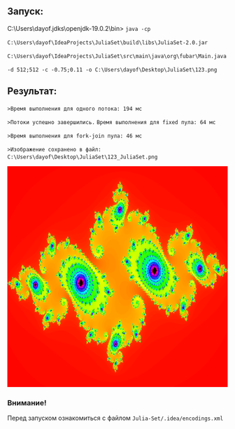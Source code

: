 ## Запуск:
C:\Users\dayof\.jdks\openjdk-19.0.2\bin>
`java -cp`

`C:\Users\dayof\IdeaProjects\JuliaSet\build\libs\JuliaSet-2.0.jar`

`C:\Users\dayof\IdeaProjects\JuliaSet\src\main\java\org\fubar\Main.java`

`-d 512;512 -c -0.75;0.11 -o C:\Users\dayof\Desktop\JuliaSet\123.png`

## Результат:
`>Время выполнения для одного потока: 194 мс`

`>Потоки успешно завершились.`
`Время выполнения для fixed пула: 64 мс`

`>Время выполнения для fork-join пула: 46 мс`

`>Изображение сохранено в файл: C:\Users\dayof\Desktop\JuliaSet\123_JuliaSet.png`

<img src="123_JuliaSet.png" width="512" alt="JuliaSet">

### Внимание!
Перед запуском ознакомиться с файлом `Julia-Set/.idea/encodings.xml`
